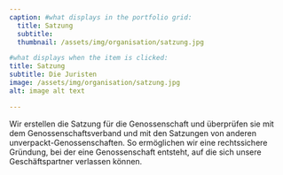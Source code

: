 ```yaml
---
caption: #what displays in the portfolio grid:
  title: Satzung
  subtitle:
  thumbnail: /assets/img/organisation/satzung.jpg

#what displays when the item is clicked:
title: Satzung
subtitle: Die Juristen
image: /assets/img/organisation/satzung.jpg
alt: image alt text

---
```

Wir erstellen die Satzung für die Genossenschaft und überprüfen sie mit dem Genossenschaftsverband und mit den Satzungen von anderen unverpackt-Genossenschaften. So ermöglichen wir eine rechtssichere Gründung, bei der eine Genossenschaft entsteht, auf die sich unsere Geschäftspartner verlassen können.
